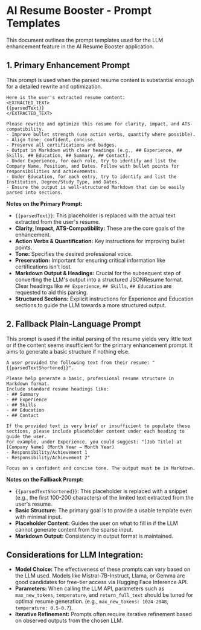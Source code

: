 # AI Resume Booster - Prompt Templates

This document outlines the prompt templates used for the LLM enhancement feature in the AI Resume Booster application.

## 1. Primary Enhancement Prompt

This prompt is used when the parsed resume content is substantial enough for a detailed rewrite and optimization.

```text
Here is the user's extracted resume content:
<EXTRACTED_TEXT>
{{parsedText}}
</EXTRACTED_TEXT>

Please rewrite and optimize this resume for clarity, impact, and ATS-compatibility.
- Improve bullet strength (use action verbs, quantify where possible).
- Align tone: confident, concise.
- Preserve all certifications and badges.
- Output in Markdown with clear headings (e.g., ## Experience, ## Skills, ## Education, ## Summary, ## Contact).
- Under Experience, for each role, try to identify and list the Company Name, Position, and Dates. Follow with bullet points for responsibilities and achievements.
- Under Education, for each entry, try to identify and list the Institution, Degree/Study Type, and Dates.
- Ensure the output is well-structured Markdown that can be easily parsed into sections.
```

**Notes on the Primary Prompt:**

*   `{{parsedText}}`: This placeholder is replaced with the actual text extracted from the user's resume.
*   **Clarity, Impact, ATS-Compatibility:** These are the core goals of the enhancement.
*   **Action Verbs & Quantification:** Key instructions for improving bullet points.
*   **Tone:** Specifies the desired professional voice.
*   **Preservation:** Important for ensuring critical information like certifications isn't lost.
*   **Markdown Output & Headings:** Crucial for the subsequent step of converting the LLM's output into a structured JSONResume format. Clear headings like `## Experience`, `## Skills`, `## Education` are requested to aid this parsing.
*   **Structured Sections:** Explicit instructions for Experience and Education sections to guide the LLM towards a more structured output.

## 2. Fallback Plain-Language Prompt

This prompt is used if the initial parsing of the resume yields very little text or if the content seems insufficient for the primary enhancement prompt. It aims to generate a basic structure if nothing else.

```text
A user provided the following text from their resume: "{{parsedTextShortened}}". 

Please help generate a basic, professional resume structure in Markdown format. 
Include standard resume headings like:
- ## Summary
- ## Experience
- ## Skills
- ## Education
- ## Contact

If the provided text is very brief or insufficient to populate these sections, please include placeholder content under each heading to guide the user. 
For example, under Experience, you could suggest: "[Job Title] at [Company Name] (Month Year – Month Year)
- Responsibility/Achievement 1
- Responsibility/Achievement 2"

Focus on a confident and concise tone. The output must be in Markdown.
```

**Notes on the Fallback Prompt:**

*   `{{parsedTextShortened}}`: This placeholder is replaced with a snippet (e.g., the first 100-200 characters) of the limited text extracted from the user's resume.
*   **Basic Structure:** The primary goal is to provide a usable template even with minimal input.
*   **Placeholder Content:** Guides the user on what to fill in if the LLM cannot generate content from the sparse input.
*   **Markdown Output:** Consistency in output format is maintained.

## Considerations for LLM Integration:

*   **Model Choice:** The effectiveness of these prompts can vary based on the LLM used. Models like Mistral-7B-Instruct, Llama, or Gemma are good candidates for free-tier access via Hugging Face Inference API.
*   **Parameters:** When calling the LLM API, parameters such as `max_new_tokens`, `temperature`, and `return_full_text` should be tuned for optimal resume generation. (e.g., `max_new_tokens: 1024-2048`, `temperature: 0.5-0.7`).
*   **Iterative Refinement:** Prompts often require iterative refinement based on observed outputs from the chosen LLM.

